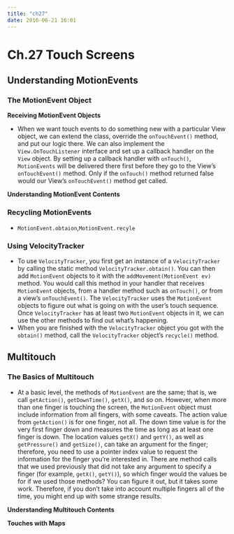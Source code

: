 ```yaml
---
title: "ch27"
date: 2016-06-21 16:01
---
```


# Ch.27 Touch Screens

## Understanding MotionEvents

### The MotionEvent Object

**Receiving MotionEvent Objects**

+   When we want touch events to do something new with a particular View object, we can extend the class, override the ``onTouchEvent()`` method, and put our logic there. We can also implement the ``View.OnTouchListener`` interface and set up a callback handler on the ``View`` object. By setting up a callback handler with ``onTouch()``, ``MotionEvents`` will be delivered there first before they go to the View’s ``onTouchEvent()`` method. Only if the ``onTouch()`` method returned false would our View’s ``onTouchEvent()`` method get called.


**Understanding MotionEvent Contents**

### Recycling MotionEvents

+   ``MotionEvent.obtaion``,``MotionEvent.recyle``

### Using VelocityTracker

+   To use ``VelocityTracker``, you first get an instance of a ``VelocityTracker`` by calling the static method ``VelocityTracker.obtain()``. You can then add ``MotionEvent`` objects to it with the ``addMovement(MotionEvent ev)`` method. You would call this method in your handler that receives ``MotionEvent`` objects, from a handler method such as ``onTouch()``, or from a view’s ``onTouchEvent()``. The ``VelocityTracker`` uses the ``MotionEvent`` objects to figure out what is going on with the user’s touch sequence. Once ``VelocityTracker`` has at least two ``MotionEvent`` objects in it, we can use the other methods to find out what’s happening.
+   When you are finished with the ``VelocityTracker`` object you got with the ``obtain()`` method, call the ``VelocityTracker`` object’s ``recycle()`` method.

## Multitouch

### The Basics of Multitouch

+   At a basic level, the methods of ``MotionEvent`` are the same; that is, we call ``getAction()``, ``getDownTime()``, ``getX()``, and so on. However, when more than one finger is touching the screen, the ``MotionEvent`` object must include information from all fingers, with some caveats. The action value from ``getAction()`` is for one finger, not all. The down time value is for the very first finger down and measures the time as long as at least one finger is down. The location values ``getX()`` and ``getY()``, as well as ``getPressure()`` and ``getSize()``, can take an argument for the finger; therefore, you need to use a pointer index value to request the information for the finger you’re interested in. There are method calls that we used previously that did not take any argument to specify a finger (for example, ``getX()``, ``getY()``), so which finger would the values be for if we used those methods? You can figure it out, but it takes some work. Therefore, if you don’t take into account multiple fingers all of the time, you might end up with some strange results. 

**Understanding Multitouch Contents**

**Touches with Maps**

